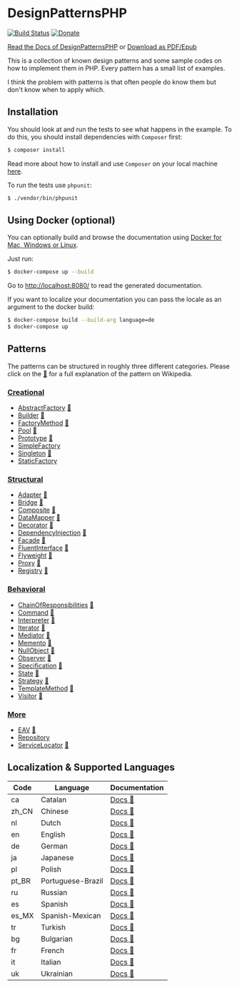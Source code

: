 # DesignPatternsPHP

[![Build Status](https://github.com/domnikl/DesignPatternsPHP/workflows/CI/badge.svg)](https://github.com/domnikl/DesignPatternsPHP/actions)
[![Donate](https://img.shields.io/badge/donate-paypal-blue.svg?style=flat-square)](https://paypal.me/DominikLiebler)

[Read the Docs of DesignPatternsPHP](http://designpatternsphp.readthedocs.org)
or [Download as PDF/Epub](https://readthedocs.org/projects/designpatternsphp/downloads/)

This is a collection of known design patterns and some sample codes on how to implement them in PHP. Every pattern has a small list of examples.

I think the problem with patterns is that often people do know them but don't know when to apply which.

## Installation
You should look at and run the tests to see what happens in the example.
To do this, you should install dependencies with `Composer` first:

```bash
$ composer install
```

Read more about how to install and use `Composer` on your local machine [here](https://getcomposer.org/doc/00-intro.md#installation-linux-unix-osx).

To run the tests use `phpunit`:

```bash
$ ./vendor/bin/phpunit
```

## Using Docker (optional)

You can optionally build and browse the documentation using [Docker for Mac, Windows or Linux](https://docs.docker.com/compose/install/).

Just run:

```bash
$ docker-compose up --build
```

Go to [http://localhost:8080/](http://localhost:8080/) to read the generated documentation.

If you want to localize your documentation you can pass the locale as an argument to the docker build:

```bash
$ docker-compose build --build-arg language=de
$ docker-compose up
```

## Patterns

The patterns can be structured in roughly three different categories. Please click on the [:notebook:](http://en.wikipedia.org/wiki/Software_design_pattern) for a full explanation of the pattern on Wikipedia.

### [Creational](Creational)

* [AbstractFactory](Creational/AbstractFactory) [:notebook:](http://en.wikipedia.org/wiki/Abstract_factory_pattern)
* [Builder](Creational/Builder) [:notebook:](http://en.wikipedia.org/wiki/Builder_pattern)
* [FactoryMethod](Creational/FactoryMethod) [:notebook:](http://en.wikipedia.org/wiki/Factory_method_pattern)
* [Pool](Creational/Pool) [:notebook:](http://en.wikipedia.org/wiki/Object_pool_pattern)
* [Prototype](Creational/Prototype) [:notebook:](http://en.wikipedia.org/wiki/Prototype_pattern)
* [SimpleFactory](Creational/SimpleFactory)
* [Singleton](Creational/Singleton) [:notebook:](http://en.wikipedia.org/wiki/Singleton_pattern)
* [StaticFactory](Creational/StaticFactory)

### [Structural](Structural)

* [Adapter](Structural/Adapter) [:notebook:](http://en.wikipedia.org/wiki/Adapter_pattern)
* [Bridge](Structural/Bridge) [:notebook:](http://en.wikipedia.org/wiki/Bridge_pattern)
* [Composite](Structural/Composite) [:notebook:](http://en.wikipedia.org/wiki/Composite_pattern)
* [DataMapper](Structural/DataMapper) [:notebook:](http://en.wikipedia.org/wiki/Data_mapper_pattern)
* [Decorator](Structural/Decorator) [:notebook:](http://en.wikipedia.org/wiki/Decorator_pattern)
* [DependencyInjection](Structural/DependencyInjection) [:notebook:](http://en.wikipedia.org/wiki/Dependency_injection)
* [Facade](Structural/Facade) [:notebook:](http://en.wikipedia.org/wiki/Facade_pattern)
* [FluentInterface](Structural/FluentInterface) [:notebook:](http://en.wikipedia.org/wiki/Fluent_interface)
* [Flyweight](Structural/Flyweight) [:notebook:](https://en.wikipedia.org/wiki/Flyweight_pattern)
* [Proxy](Structural/Proxy) [:notebook:](http://en.wikipedia.org/wiki/Proxy_pattern)
* [Registry](Structural/Registry) [:notebook:](http://en.wikipedia.org/wiki/Service_locator_pattern)

### [Behavioral](Behavioral)

* [ChainOfResponsibilities](Behavioral/ChainOfResponsibilities) [:notebook:](http://en.wikipedia.org/wiki/Chain_of_responsibility_pattern)
* [Command](Behavioral/Command) [:notebook:](http://en.wikipedia.org/wiki/Command_pattern)
* [Interpreter](Behavioral/Interpreter) [:notebook:](https://en.wikipedia.org/wiki/Interpreter_pattern)  
* [Iterator](Behavioral/Iterator) [:notebook:](http://en.wikipedia.org/wiki/Iterator_pattern)
* [Mediator](Behavioral/Mediator) [:notebook:](http://en.wikipedia.org/wiki/Mediator_pattern)
* [Memento](Behavioral/Memento) [:notebook:](http://en.wikipedia.org/wiki/Memento_pattern)
* [NullObject](Behavioral/NullObject) [:notebook:](http://en.wikipedia.org/wiki/Null_Object_pattern)
* [Observer](Behavioral/Observer) [:notebook:](http://en.wikipedia.org/wiki/Observer_pattern)
* [Specification](Behavioral/Specification) [:notebook:](http://en.wikipedia.org/wiki/Specification_pattern)
* [State](Behavioral/State) [:notebook:](http://en.wikipedia.org/wiki/State_pattern)
* [Strategy](Behavioral/Strategy) [:notebook:](http://en.wikipedia.org/wiki/Strategy_pattern)
* [TemplateMethod](Behavioral/TemplateMethod) [:notebook:](http://en.wikipedia.org/wiki/Template_method_pattern)
* [Visitor](Behavioral/Visitor) [:notebook:](http://en.wikipedia.org/wiki/Visitor_pattern)

### [More](More)

* [EAV](More/EAV) [:notebook:](https://en.wikipedia.org/wiki/Entity%E2%80%93attribute%E2%80%93value_model)
* [Repository](More/Repository)
* [ServiceLocator](More/ServiceLocator) [:notebook:](http://en.wikipedia.org/wiki/Service_locator_pattern)

## Localization & Supported Languages

| Code  | Language          | Documentation                                                                        |
|-------|-------------------|--------------------------------------------------------------------------------------|
| ca    | Catalan           | [Docs :notebook:](https://designpatternsphp.readthedocs.io/ca/latest/README.html)    |
| zh_CN | Chinese           | [Docs :notebook:](https://designpatternsphp.readthedocs.io/zh_CN/latest/README.html) |
| nl    | Dutch             | [Docs :notebook:](https://designpatternsphp.readthedocs.io/nl/latest/README.html)    |
| en    | English           | [Docs :notebook:](https://designpatternsphp.readthedocs.io/en/latest/README.html)    |
| de    | German            | [Docs :notebook:](https://designpatternsphp.readthedocs.io/de/latest/README.html)    |
| ja    | Japanese          | [Docs :notebook:](https://designpatternsphp.readthedocs.io/ja/latest/README.html)    |
| pl    | Polish            | [Docs :notebook:](https://designpatternsphp.readthedocs.io/pl/latest/README.html)    |
| pt_BR | Portuguese-Brazil | [Docs :notebook:](https://designpatternsphp.readthedocs.io/pt_BR/latest/README.html) |
| ru    | Russian           | [Docs :notebook:](https://designpatternsphp.readthedocs.io/ru/latest/README.html)    |
| es    | Spanish           | [Docs :notebook:](https://designpatternsphp.readthedocs.io/es/latest/README.html)    |
| es_MX | Spanish-Mexican   | [Docs :notebook:](https://designpatternsphp.readthedocs.io/es_MX/latest/README.html) |
| tr    | Turkish           | [Docs :notebook:](https://designpatternsphp.readthedocs.io/tr/latest/README.html)    |
| bg    | Bulgarian         | [Docs :notebook:](https://designpatternsphp.readthedocs.io/bg/latest/README.html)    |
| fr    | French            | [Docs :notebook:](https://designpatternsphp.readthedocs.io/fr/latest/README.html)    |
| it    | Italian           | [Docs :notebook:](https://designpatternsphp.readthedocs.io/it/latest/README.html)    |
| uk    | Ukrainian         | [Docs :notebook:](https://designpatternsphp.readthedocs.io/uk/latest/README.html)    |
